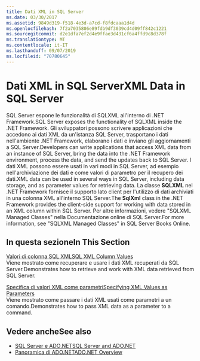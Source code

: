 ```yaml
---
title: Dati XML in SQL Server
ms.date: 03/30/2017
ms.assetid: 9849d319-f518-4e3d-a7cd-f8fdcaaa1d4d
ms.openlocfilehash: 7f2a7035806e89fdb9df3039cd4d09ff842c1221
ms.sourcegitcommit: d2e1dfa7ef2d4e9ffae3d431cf6a4ffd9c8d378f
ms.translationtype: MT
ms.contentlocale: it-IT
ms.lasthandoff: 09/07/2019
ms.locfileid: "70780645"
---
```

# <a name="xml-data-in-sql-server"></a><span data-ttu-id="2f397-102">Dati XML in SQL Server</span><span class="sxs-lookup"><span data-stu-id="2f397-102">XML Data in SQL Server</span></span>
<span data-ttu-id="2f397-103">SQL Server espone le funzionalità di SQLXML all'interno di .NET Framework.</span><span class="sxs-lookup"><span data-stu-id="2f397-103">SQL Server exposes the functionality of SQLXML inside the .NET Framework.</span></span> <span data-ttu-id="2f397-104">Gli sviluppatori possono scrivere applicazioni che accedono ai dati XML da un'istanza SQL Server, trasportano i dati nell'ambiente .NET Framework, elaborano i dati e inviano gli aggiornamenti a SQL Server.</span><span class="sxs-lookup"><span data-stu-id="2f397-104">Developers can write applications that access XML data from an instance of SQL Server, bring the data into the .NET Framework environment, process the data, and send the updates back to SQL Server.</span></span> <span data-ttu-id="2f397-105">I dati XML possono essere usati in vari modi in SQL Server, ad esempio nell'archiviazione dei dati e come valori di parametro per il recupero dei dati.</span><span class="sxs-lookup"><span data-stu-id="2f397-105">XML data can be used in several ways in SQL Server, including data storage, and as parameter values for retrieving data.</span></span> <span data-ttu-id="2f397-106">La classe **SQLXML** nel .NET Framework fornisce il supporto lato client per l'utilizzo di dati archiviati in una colonna XML all'interno SQL Server.</span><span class="sxs-lookup"><span data-stu-id="2f397-106">The **SqlXml** class in the .NET Framework provides the client-side support for working with data stored in an XML column within SQL Server.</span></span> <span data-ttu-id="2f397-107">Per altre informazioni, vedere "SQLXML Managed Classes" nella Documentazione online di SQL Server.</span><span class="sxs-lookup"><span data-stu-id="2f397-107">For more information, see "SQLXML Managed Classes" in SQL Server Books Online.</span></span>  
  
## <a name="in-this-section"></a><span data-ttu-id="2f397-108">In questa sezione</span><span class="sxs-lookup"><span data-stu-id="2f397-108">In This Section</span></span>  
 [<span data-ttu-id="2f397-109">Valori di colonna SQL XML</span><span class="sxs-lookup"><span data-stu-id="2f397-109">SQL XML Column Values</span></span>](sql-xml-column-values.md)  
 <span data-ttu-id="2f397-110">Viene mostrato come recuperare e usare i dati XML recuperati da SQL Server.</span><span class="sxs-lookup"><span data-stu-id="2f397-110">Demonstrates how to retrieve and work with XML data retrieved from SQL Server.</span></span>  
  
 [<span data-ttu-id="2f397-111">Specifica di valori XML come parametri</span><span class="sxs-lookup"><span data-stu-id="2f397-111">Specifying XML Values as Parameters</span></span>](specifying-xml-values-as-parameters.md)  
 <span data-ttu-id="2f397-112">Viene mostrato come passare i dati XML usati come parametri a un comando.</span><span class="sxs-lookup"><span data-stu-id="2f397-112">Demonstrates how to pass XML data as a parameter to a command.</span></span>  
  
## <a name="see-also"></a><span data-ttu-id="2f397-113">Vedere anche</span><span class="sxs-lookup"><span data-stu-id="2f397-113">See also</span></span>

- [<span data-ttu-id="2f397-114">SQL Server e ADO.NET</span><span class="sxs-lookup"><span data-stu-id="2f397-114">SQL Server and ADO.NET</span></span>](index.md)
- [<span data-ttu-id="2f397-115">Panoramica di ADO.NET</span><span class="sxs-lookup"><span data-stu-id="2f397-115">ADO.NET Overview</span></span>](../ado-net-overview.md)
